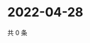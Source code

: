 # 2022-04-28

共 0 条

<!-- BEGIN WEIBO -->
<!-- 最后更新时间 Thu Apr 28 2022 09:53:19 GMT+0800 (China Standard Time) -->

<!-- END WEIBO -->
